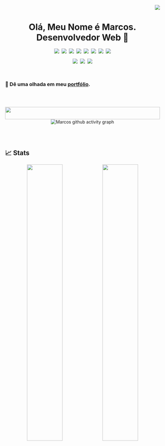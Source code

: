 <p align="right">
 <img src="https://komarev.com/ghpvc/?username=marcosChalet&label=VIEWS" />
</p>

<h1 align="center"> Olá, Meu Nome é Marcos. Desenvolvedor Web 👋 </h1>

<p align="center">
 <img src="https://img.shields.io/badge/JavaScript-F7DF1E?style=for-the-badge&logo=javascript&logoColor=black" />&nbsp;
 <img src="https://img.shields.io/badge/HTML5-E34F26?style=for-the-badge&logo=html5&logoColor=white" />&nbsp;
 <img src="https://img.shields.io/badge/CSS-239120?&style=for-the-badge&logo=css3&logoColor=white" />&nbsp;
 <img src="https://img.shields.io/badge/Java-ED8B00?style=for-the-badge&logo=java&logoColor=white" />&nbsp;
 <img src="https://img.shields.io/badge/c-%2300599C.svg?style=for-the-badge&logo=c&logoColor=white" />&nbsp;
 <img src="https://img.shields.io/badge/c++-%2300599C.svg?style=for-the-badge&logo=c%2B%2B&logoColor=white" />&nbsp;
 <img src="https://img.shields.io/badge/-SQL-000?style=for-the-badge&logo=MySQL&logoColor=4479A1" />&nbsp;
 <img src="https://img.shields.io/badge/MySQL-00000F?style=for-the-badge&logo=mysql&logoColor=white" />
<p>

<p align="center">
 <img src="https://img.shields.io/badge/Linux-FCC624?style=for-the-badge&logo=linux&logoColor=black" />&nbsp;
 <img src="https://img.shields.io/badge/github%20-%23121011.svg?&style=for-the-badge&logo=github&logoColor=white" />&nbsp;
 <img src="https://img.shields.io/badge/git%20-%23F05033.svg?&style=for-the-badge&logo=git&logoColor=white" />
</p>
<br>

### 🔭 Dê uma olhada em meu [portfólio](https://marcoschalet.github.io/portfolio/).
<br>
<br>

<p  align="center">
<img  src="https://readme-typing-svg.herokuapp.com/?size=35&center=true&vCenter=true&color=03989EFF&width=1700&lines=Buscando+Me+Tornar+Um+Full-Stack+Web+Developer;Graduando+Em+Ciência+Da+Computação+Pela+Universidade+Federal+Do+Cariri;"  width="100%"  height="40px></a>
</p>

[![Marcos github activity graph](https://activity-graph.herokuapp.com/graph?username=marcosChalet&theme=xcode)](https://github.com/marcosChalet)

<br>
<br>

## 📈 Stats
<p align="center">
  <img width="48%" src="https://github-readme-stats.vercel.app/api?username=marcosChalet&show_icons=true&theme=tokyonight" />
  <img width="48%" src="https://github-readme-streak-stats.herokuapp.com/?user=marcosChalet&theme=tokyonight" />
</p>
